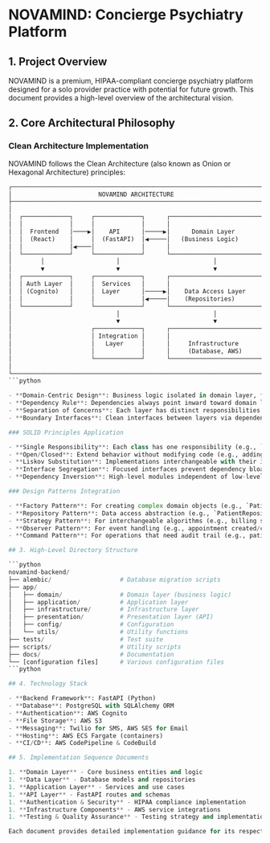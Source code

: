 # NOVAMIND: Concierge Psychiatry Platform

## 1. Project Overview

NOVAMIND is a premium, HIPAA-compliant concierge psychiatry platform designed for a solo provider practice with potential for future growth. This document provides a high-level overview of the architectural vision.

## 2. Core Architectural Philosophy

### Clean Architecture Implementation

NOVAMIND follows the Clean Architecture (also known as Onion or Hexagonal Architecture) principles:

```python
┌─────────────────────────────────────────────────────────────────────────┐
│                        NOVAMIND ARCHITECTURE                            │
├─────────────────────────────────────────────────────────────────────────┤
│                                                                         │
│  ┌─────────────┐     ┌─────────────┐      ┌─────────────────────────┐   │
│  │             │     │             │      │                         │   │
│  │  Frontend   │────▶│    API      │─────▶│      Domain Layer       │   │
│  │  (React)    │     │  (FastAPI)  │◀─────│   (Business Logic)      │   │
│  │             │◀────│             │      │                         │   │
│  └─────────────┘     └─────────────┘      └─────────────────────────┘   │
│        │                    │                          │                 │
│        ▼                    ▼                          ▼                 │
│  ┌─────────────┐     ┌─────────────┐      ┌─────────────────────────┐   │
│  │ Auth Layer  │     │  Services   │      │                         │   │
│  │ (Cognito)   │     │  Layer      │─────▶│    Data Access Layer    │   │
│  │             │     │             │◀─────│    (Repositories)       │   │
│  └─────────────┘     └─────────────┘      └─────────────────────────┘   │
│                             │                          │                 │
│                             ▼                          ▼                 │
│                      ┌─────────────┐      ┌─────────────────────────┐   │
│                      │ Integration │      │                         │   │
│                      │   Layer     │      │     Infrastructure       │   │
│                      │             │      │     (Database, AWS)      │   │
│                      └─────────────┘      └─────────────────────────┘   │
│                                                                         │
└─────────────────────────────────────────────────────────────────────────┘
```python

- **Domain-Centric Design**: Business logic isolated in domain layer, free from infrastructure dependencies
- **Dependency Rule**: Dependencies always point inward toward domain layer
- **Separation of Concerns**: Each layer has distinct responsibilities
- **Boundary Interfaces**: Clean interfaces between layers via dependency inversion

### SOLID Principles Application

- **Single Responsibility**: Each class has one responsibility (e.g., `PatientRepository` only handles patient data access)
- **Open/Closed**: Extend behavior without modifying code (e.g., adding new appointment types)
- **Liskov Substitution**: Implementations interchangeable with their interfaces
- **Interface Segregation**: Focused interfaces prevent dependency bloat
- **Dependency Inversion**: High-level modules independent of low-level implementations

### Design Patterns Integration

- **Factory Pattern**: For creating complex domain objects (e.g., `PatientFactory`, `AppointmentFactory`)
- **Repository Pattern**: Data access abstraction (e.g., `PatientRepository`, `AppointmentRepository`)
- **Strategy Pattern**: For interchangeable algorithms (e.g., billing strategies, notification methods)
- **Observer Pattern**: For event handling (e.g., appointment created/changed notifications)
- **Command Pattern**: For operations that need audit trail (e.g., patient record changes)

## 3. High-Level Directory Structure

```python
novamind-backend/
├── alembic/                   # Database migration scripts
├── app/
│   ├── domain/                # Domain layer (business logic)
│   ├── application/           # Application layer
│   ├── infrastructure/        # Infrastructure layer
│   ├── presentation/          # Presentation layer (API)
│   ├── config/                # Configuration
│   └── utils/                 # Utility functions
├── tests/                     # Test suite
├── scripts/                   # Utility scripts
├── docs/                      # Documentation
└── [configuration files]      # Various configuration files
```python

## 4. Technology Stack

- **Backend Framework**: FastAPI (Python)
- **Database**: PostgreSQL with SQLAlchemy ORM
- **Authentication**: AWS Cognito
- **File Storage**: AWS S3
- **Messaging**: Twilio for SMS, AWS SES for Email
- **Hosting**: AWS ECS Fargate (containers)
- **CI/CD**: AWS CodePipeline & CodeBuild

## 5. Implementation Sequence Documents

1. **Domain Layer** - Core business entities and logic
1. **Data Layer** - Database models and repositories
1. **Application Layer** - Services and use cases
1. **API Layer** - FastAPI routes and schemas
1. **Authentication & Security** - HIPAA compliance implementation
1. **Infrastructure Components** - AWS service integrations
1. **Testing & Quality Assurance** - Testing strategy and implementation

Each document provides detailed implementation guidance for its respective layer.
